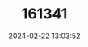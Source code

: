 ---
title: "161341"
category: "Cruriraja durbanensis"
draft: false
date: 2024-02-22 13:03:52
languages:
  English: ["Smoothnose Pygmy Skate"]
---